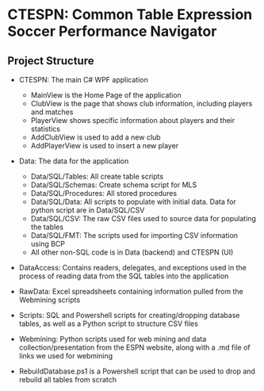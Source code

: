 # CTESPN: Common Table Expression Soccer Performance Navigator

## Project Structure

- CTESPN: The main C# WPF application
	- MainView is the Home Page of the application
	- ClubView is the page that shows club information, including players and matches
	- PlayerView shows specific information about players and their statistics
	- AddClubView is used to add a new club
	- AddPlayerView is used to insert a new player

- Data: The data for the application
	- Data/SQL/Tables: All create table scripts
	- Data/SQL/Schemas: Create schema script for MLS
	- Data/SQL/Procedures: All stored procedures
	- Data/SQL/Data: All scripts to populate with initial data. Data for python script are in Data/SQL/CSV
	- Data/SQL/CSV: The raw CSV files used to source data for populating the tables
	- Data/SQL/FMT: The scripts used for importing CSV information using BCP
	- All other non-SQL code is in Data (backend) and CTESPN (UI)

- DataAccess: Contains readers, delegates, and exceptions used in the process of reading data from the SQL tables into the application

- RawData: Excel spreadsheets containing information pulled from the Webmining scripts

- Scripts: SQL and Powershell scripts for creating/dropping database tables, as well as
		a Python script to structure CSV files

- Webmining: Python scripts used for web mining and data collection/presentation from the ESPN website,
		along with a .md file of links we used for webmining

- RebuildDatabase.ps1 is a Powershell script that can be used to drop and rebuild all tables from scratch
